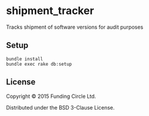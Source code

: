 # shipment_tracker

Tracks shipment of software versions for audit purposes

## Setup

```
bundle install
bundle exec rake db:setup
```

## License

Copyright © 2015 Funding Circle Ltd.

Distributed under the BSD 3-Clause License.
